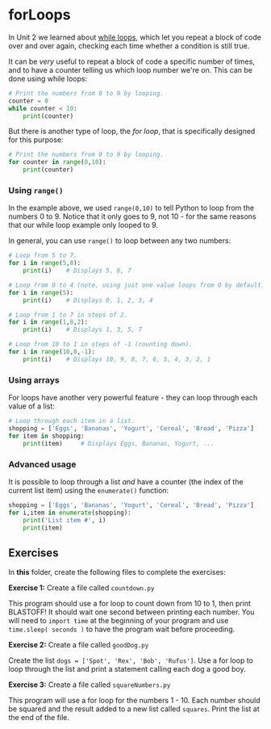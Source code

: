 # forLoops

In Unit 2 we learned about [while loops](https://github.com/NorthcoteHS/10MCOD/tree/master/modules/u2_codingFundamentals/review#while-loops), which let you repeat a block of code over and over again, checking each time whether a condition is still true.

It can be *very* useful to repeat a block of code a specific number of times, and to have a counter telling us which loop number we're on. This can be done using while loops:

```python
# Print the numbers from 0 to 9 by looping.
counter = 0
while counter < 10:
    print(counter)
```

But there is another type of loop, the *for loop*, that is specifically designed for this purpose:

```python
# Print the numbers from 0 to 9 by looping.
for counter in range(0,10):
    print(counter)
```

### Using `range()`

In the example above, we used `range(0,10)` to tell Python to loop from the numbers 0 to 9. Notice that it only goes to 9, not 10 - for the same reasons that our while loop example only looped to 9.

In general, you can use `range()` to loop between any two numbers:

```python
# Loop from 5 to 7.
for i in range(5,8):
    print(i)    # Displays 5, 6, 7

# Loop from 0 to 4 (note, using just one value loops from 0 by default).
for i in range(5):
    print(i)    # Displays 0, 1, 2, 3, 4

# Loop from 1 to 7 in steps of 2.
for i in range(1,8,2):
    print(i)    # Displays 1, 3, 5, 7

# Loop from 10 to 1 in steps of -1 (counting down).
for i in range(10,0,-1):
    print(i)    # Displays 10, 9, 8, 7, 6, 5, 4, 3, 2, 1
```

### Using arrays

For loops have another very powerful feature - they can loop through each value of a list:

```python
# Loop through each item in a list.
shopping = ['Eggs', 'Bananas', 'Yogurt', 'Cereal', 'Bread', 'Pizza']
for item in shopping:
    print(item)     # Displays Eggs, Bananas, Yogurt, ...
```

### Advanced usage

It is possible to loop through a list *and* have a counter (the index of the current list item) using the `enumerate()` function:

```python
shopping = ['Eggs', 'Bananas', 'Yogurt', 'Cereal', 'Bread', 'Pizza']
for i,item in enumerate(shopping):
    print('List item #', i)
    print(item)
```

## Exercises

In **this** folder, create the following files to complete the exercises:

**Exercise 1:** Create a file called `countdown.py`

This program should use a for loop to count down from 10 to 1, then print BLASTOFF! It should wait one second between printing each number. You will need to `import time` at the beginning of your program and use `time.sleep( seconds )` to have the program wait before proceeding.

**Exercise 2:** Create a file called `goodDog.py`

Create the list `dogs = ['Spot', 'Rex', 'Bob', 'Rufus']`. Use a for loop to loop through the list and print a statement calling each dog a good boy.

**Exercise 3:** Create a file called `squareNumbers.py`

This program will use a for loop for the numbers 1 - 10. Each number should be squared and the result added to a new list called `squares`. Print the list at the end of the file.
